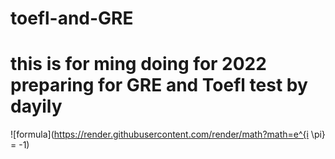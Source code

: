 # toefl-and-GRE
# this is for ming doing for 2022 preparing for GRE and Toefl test by dayily
![formula](https://render.githubusercontent.com/render/math?math=e^{i \pi} = -1)
